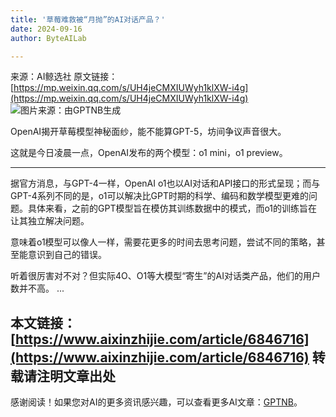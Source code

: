 ```yaml
---
title: '草莓难救被“月抛”的AI对话产品？'
date: 2024-09-16
author: ByteAILab

---
```


来源：AI鲸选社
原文链接：[https://mp.weixin.qq.com/s/UH4jeCMXIUWyh1klXW-i4g](https://mp.weixin.qq.com/s/UH4jeCMXIUWyh1klXW-i4g)
![图片来源：由GPTNB生成](http://www.jesonc.com/upload/8FD7B96F5E34993C64020C0DB54F4C00/1726282959013/FsF30qFYJTLgpS87gwy6aKl4H8TI.png)

OpenAI揭开草莓模型神秘面纱，能不能算GPT-5，坊间争议声音很大。

这就是今日凌晨一点，OpenAI发布的两个模型：o1 mini，o1 preview。

---


据官方消息，与GPT-4一样，OpenAI o1也以AI对话和API接口的形式呈现；而与GPT-4系列不同的是，o1可以解决比GPT时期的科学、编码和数学模型更难的问题。具体来看，之前的GPT模型旨在模仿其训练数据中的模式，而o1的训练旨在让其独立解决问题。

意味着o1模型可以像人一样，需要花更多的时间去思考问题，尝试不同的策略，甚至能意识到自己的错误。

听着很厉害对不对？但实际4O、O1等大模型“寄生”的AI对话类产品，他们的用户数并不高。
...

本文链接：[https://www.aixinzhijie.com/article/6846716](https://www.aixinzhijie.com/article/6846716)
转载请注明文章出处
---
感谢阅读！如果您对AI的更多资讯感兴趣，可以查看更多AI文章：[GPTNB](https://gptnb.com)。